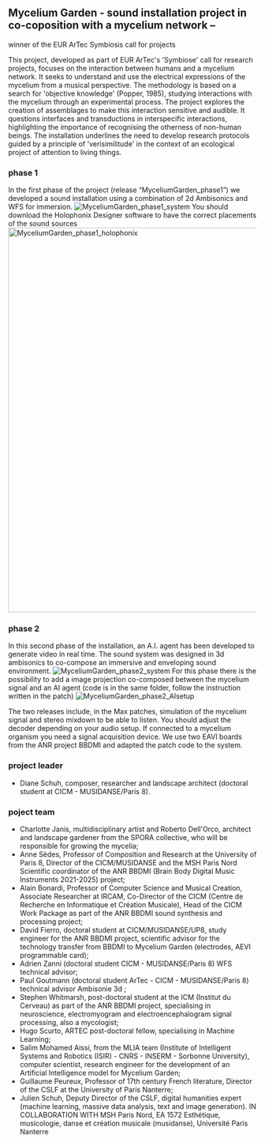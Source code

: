 ## Mycelium Garden - sound installation project in co-coposition with a mycelium network – 
winner of the EUR ArTec Symbiosis call for projects


This project, developed as part of EUR ArTec's 'Symbiose' call for research projects, focuses on the interaction between humans and a mycelium network. It seeks to understand and use the electrical expressions of the mycelium from a musical perspective. The methodology is based on a search for 'objective knowledge' (Popper, 1985), studying interactions with the mycelium through an experimental process. The project explores the creation of assemblages to make this interaction sensitive and audible. It questions interfaces and transductions in interspecific interactions, highlighting the importance of recognising the otherness of non-human beings. The installation underlines the need to develop research protocols guided by a principle of 'verisimilitude' in the context of an ecological project of attention to living things. 

### phase 1
In the first phase of the project (release “MyceliumGarden_phase1”) we developed a sound installation using a combination of 2d Ambisonics and WFS for immersion. 
![MyceliumGarden_phase1_system](https://github.com/user-attachments/assets/76bf5a94-7102-4c6d-adef-09c99d4ec1b6)
You should download the Holophonix Designer software to have the correct placements of the sound sources
<img width="778" alt="MyceliumGarden_phase1_holophonix" src="https://github.com/user-attachments/assets/47f933c3-0e8a-4c18-8235-e830d8badfe7">

### phase 2
In this second phase of the installation, an A.I. agent has been developed to generate video in real time. The sound system was designed in 3d ambisonics to co-compose an immersive and enveloping sound environment.
![MyceliumGarden_phase2_system](https://github.com/user-attachments/assets/ae48d8ee-a04b-4b23-9244-1e8edffac052)
For this phase there is the possibility to add a image projection co-composed between the mycelium signal and an AI agent (code is in the same folder, follow the instruction written in the patch)
![MyceliumGarden_phase2_AIsetup](https://github.com/user-attachments/assets/47704c61-dc01-4d1a-b25a-4a3d7a148288)

The two releases include, in the Max patches, simulation of the mycelium signal and stereo mixdown to be able to listen. You should adjust the decoder depending on your audio setup.
If connected to a mycelium organism you need a signal acquisition device. We use two EAVI boards from the ANR project BBDMI and adapted the patch code to the system. 

### project leader
- Diane Schuh, composer, researcher and landscape architect (doctoral student at CICM - MUSIDANSE/Paris 8).

### poject team
- Charlotte Janis, multidisciplinary artist and Roberto Dell'Orco, architect and landscape gardener from the SPORA collective, who will be responsible for growing the mycelia; 
- Anne Sèdes, Professor of Composition and Research at the University of Paris 8, Director of the CICM/MUSIDANSE and the MSH Paris Nord Scientific coordinator of the ANR BBDMI (Brain Body Digital Music Instruments 2021-2025) project; 
- Alain Bonardi, Professor of Computer Science and Musical Creation, Associate Researcher at IRCAM, Co-Director of the CICM (Centre de Recherche en Informatique et Création Musicale), Head of the CICM Work Package as part of the ANR BBDMI sound synthesis and processing project; 
- David Fierro, doctoral student at CICM/MUSIDANSE/UP8, study engineer for the ANR BBDMI project, scientific advisor for the technology transfer from BBDMI to Mycelium Garden (electrodes, AEVI programmable card); 
- Adrien Zanni (doctoral student CICM - MUSIDANSE/Paris 8) WFS technical advisor;
- Paul Goutmann (doctoral student ArTec - CICM - MUSIDANSE/Paris 8) technical advisor Ambisonie 3d ;  
- Stephen Whitmarsh, post-doctoral student at the ICM (Institut du Cerveau) as part of the ANR BBDMI project, specialising in neuroscience, electromyogram and electroencephalogram signal processing, also a mycologist; 
- Hugo Scurto, ARTEC post-doctoral fellow, specialising in Machine Learning;  
- Salim Mohamed Aissi, from the MLIA team (Institute of Intelligent Systems and Robotics (ISIR) - CNRS - INSERM - Sorbonne University), computer scientist, research engineer for the development of an Artificial Intelligence model for Mycelium Garden; 
- Guillaume Peureux, Professor of 17th century French literature, Director of the CSLF at the University of Paris Nanterre; 
- Julien Schuh, Deputy Director of the CSLF, digital humanities expert (machine learning, massive data analysis, text and image generation).
IN COLLABORATION WITH
MSH Paris Nord, EA 1572 Esthétique, musicologie, danse et création musicale (musidanse), Université Paris Nanterre

